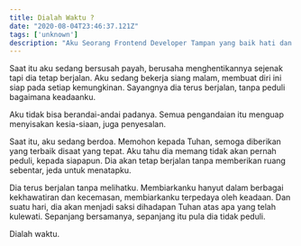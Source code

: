 ```yaml
---
title: Dialah Waktu ?
date: "2020-08-04T23:46:37.121Z"
tags: ['unknown']
description: "Aku Seorang Frontend Developer Tampan yang baik hati dan lumayan sombong"
---
```


Saat itu aku sedang bersusah payah, berusaha menghentikannya sejenak tapi dia tetap berjalan. Aku sedang bekerja siang malam, membuat diri ini siap pada setiap kemungkinan. Sayangnya dia terus berjalan, tanpa peduli bagaimana keadaanku.

Aku tidak bisa berandai-andai padanya. Semua pengandaian itu menguap menyisakan kesia-siaan, juga penyesalan.

Saat itu, aku sedang berdoa. Memohon kepada Tuhan, semoga diberikan yang terbaik disaat yang tepat. Aku tahu dia memang tidak akan pernah peduli, kepada siapapun. Dia akan tetap berjalan tanpa memberikan ruang sebentar, jeda untuk menatapku.

Dia terus berjalan tanpa melihatku. Membiarkanku hanyut dalam berbagai kekhawatiran dan kecemasan, membiarkanku terpedaya oleh keadaan. Dan suatu hari, dia akan menjadi saksi dihadapan Tuhan atas apa yang telah kulewati. Sepanjang bersamanya, sepanjang itu pula dia tidak peduli.

Dialah waktu.